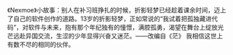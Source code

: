 《Nexmoe》小故事：别人在补习班挣扎的时候，折影轻梦已经趁着课余时间，迈上了自己的软件创作的道路。13岁的折影轻梦，正如常说的“我试着把孤独藏进代码”，对软件与未来，抱有那个年纪独有的憧憬，满腔孤勇，渴望在舞台上绽放光芒远赴异国交流，生涩的少年显得兴奋又迷茫。——改编自《茫》
我相信这世上有数不尽的相同的伙伴。
